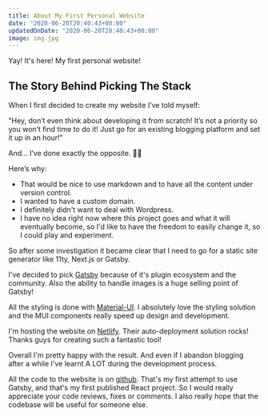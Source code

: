 ```yaml
---
title: About My First Personal Website
date: "2020-06-20T20:40:43+00:00"
updatedOnDate: "2020-06-20T20:40:43+00:00"
image: img.jpg
---
```


Yay! It's here! My first personal website!

## The Story Behind Picking The Stack

When I first decided to create my website I’ve told myself:

"Hey, don’t even think about developing it from scratch! It’s not a priority so you won’t find time to do it! Just go for an existing blogging platform and set it up in an hour!"

And... I’ve done exactly the opposite. 🤦‍♀️

Here’s why:

- That would be nice to use markdown and to have all the content under version control.
- I wanted to have a custom domain.
- I definitely didn't want to deal with Wordpress.
- I have no idea right now where this project goes and what it will eventually become, so I'd like to have the freedom to easily change it, so I could play and experiment.

So after some investigation it became clear that I need to go for a static site generator like 11ty, Next.js or Gatsby.

I've decided to pick [Gatsby](https://www.gatsbyjs.org/) because of it's plugin ecosystem and the community. Also the ability to handle images is a huge selling point of Gatsby!

All the styling is done with [Material-UI](https://material-ui.com/). I absolutely love the styling solution and the MUI components really speed up design and development.

I'm hosting the website on [Netlify](https://www.netlify.com/). Their auto-deployment solution rocks! Thanks guys for creating such a fantastic tool!

Overall I'm pretty happy with the result. And even if I abandon blogging after a while I've learnt A LOT during the development process.

All the code to the website is on [github](https://github.com/1itvinka/anastasiya.dev). That's my first attempt to use Gatsby, and that's my first published React project. So I would really appreciate your code reviews, fixes or comments. I also really hope that the codebase will be useful for someone else.
